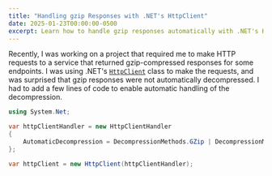 ```yaml
---
title: "Handling gzip Responses with .NET's HttpClient" 
date: 2025-01-23T00:00:00-0500
excerpt: Learn how to handle gzip responses automatically with .NET's HttpClient.
---
```


Recently, I was working on a project that required me to make HTTP requests to a service that returned gzip-compressed responses for some endpoints. I was using .NET's [`HttpClient`](https://learn.microsoft.com/en-us/dotnet/api/system.net.http.httpclient?view=net-9.0) class to make the requests, and was surprised that gzip responses were not automatically decompressed. I had to add a few lines of code to enable automatic handling of the decompression.

```csharp
using System.Net;

var httpClientHandler = new HttpClientHandler
{
    AutomaticDecompression = DecompressionMethods.GZip | DecompressionMethods.Deflate
};

var httpClient = new HttpClient(httpClientHandler);
```
